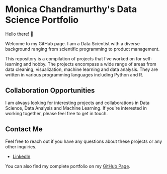 # Monica Chandramurthy's Data Science Portfolio

Hello there! 👋

Welcome to my GitHub page. I am a Data Scientist with a diverse background ranging from scientific programming to product management. 

This repository is a compilation of projects that I've worked on for self-learning and hobby. The projects encompass a wide range of areas from data cleaning, visualization, machine learning and data analysis. They are written in various programming languages including Python and R.

## Collaboration Opportunities

I am always looking for interesting projects and collaborations in Data Science, Data Analysis and Machine Learning. If you're interested in working together, please feel free to get in touch.

## Contact Me

Feel free to reach out if you have any questions about these projects or any other inquiries.

* [LinkedIn](https://www.linkedin.com/in/monica-chandramurthy-m1995/)

You can also find my complete portfolio on my [GitHub Page](https://monicacs5830.github.io/portfolio).

